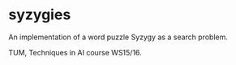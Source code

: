 # syzygies
An implementation of a word puzzle Syzygy as a search problem.

TUM, Techniques in AI course WS15/16.
